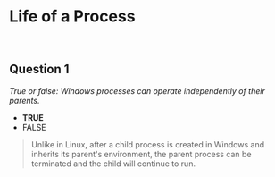# Life of a Process

<br>

## Question 1

*True or false: Windows processes can operate independently of their parents.*

* **TRUE**
* FALSE

> Unlike in Linux, after a child process is created in Windows and inherits its parent's environment, the parent process can be terminated and the child will continue to run.
